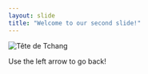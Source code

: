 ```yaml
---
layout: slide
title: "Welcome to our second slide!"
---
```

![Tête de Tchang](https://www.tchang.fr/wp-content/uploads/2020/04/profil-zoom-rond.png)

Use the left arrow to go back!
